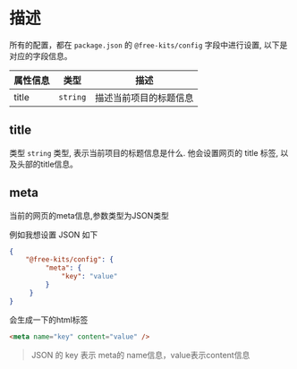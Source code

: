 <!--
nav:
    title: 文档
group:
    title: 配置
    order: 100
title: 项目配置
-->

# 描述

所有的配置，都在 `package.json` 的 `@free-kits/config` 字段中进行设置, 以下是对应的字段信息。

| 属性信息 | 类型    | 描述
|------    |-----   |--------
|title     |`string` | 描述当前项目的标题信息

## title

类型 `string` 类型, 表示当前项目的标题信息是什么. 他会设置网页的 title 标签, 以及头部的title信息。

## meta

当前的网页的meta信息,参数类型为JSON类型

例如我想设置 JSON 如下

```json
{
    "@free-kits/config": {
         "meta": {
             "key": "value"
         }
     }
}
```

会生成一下的html标签

```html
<meta name="key" content="value" />
```

> JSON 的 key 表示 meta的 name信息，value表示content信息
